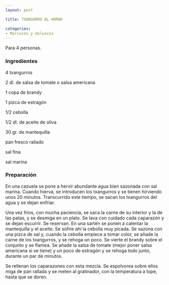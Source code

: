 ```yaml
---
layout: post

title: TXANGURRO AL HORNO

categories:
- Mariscos y moluscos
---
```

Para 4 personas.

<h3>Ingredientes</h3>

4 txangurros

2 dl. de salsa de tomate o salsa americana

1 copa de brandy

1 pizca de estragón

1/2 cebolla

1/2 dl. de aceite de oliva

30 gr. de mantequilla

pan fresco rallado

sal fina

sal marina

<h3>Preparación</h3>

En una cazuela se pone a hervir abundante agua bien sazonada con sal marina. Cuando hierva, se introducen los txangurros y se tienen hirviendo unos 20 minutos. Transcurrido este tiempo, se sacan los txangurros del agua y se dejan enfriar.

Una vez fríos, con mucha paciencia, se saca la carne de su interior y la de las patas, y se desmiga en un plato. Se lava con cuidado cada caparazón y se dejan escurrir. Se reservan. En una sartén se ponen a calentar la mantequilla y el aceite. Se sofríe ahí la cebolla muy picada. Se sazona con una pizca de sal y, cuando la cebolla empiece a tomar color, se añade la carne de los txangurros, y se rehoga un poco. Se vierte el brandy sobre el conjunto y se flamea. Se añade la salsa de tomate (mejor poner salsa americana si se tiene) y un poco de estragón y se rehoga todo junto, durante un par de minutos.

Se rellenan los caparazones con esta mezcla. Se espolvorea sobre ellos miga de pan rallada y se meten al gratinador, con la temperatura a tope, hasta que se doren.